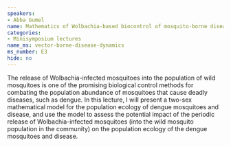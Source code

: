 ```yaml
---
speakers:
- Abba Gumel
name: Mathematics of Wolbachia-based biocontrol of mosquito-borne diseases
categories:
- Minisymposium lectures
name_ms: vector-borne-disease-dynamics
ms_number: E3
hide: no
---
```

The release of Wolbachia-infected mosquitoes into the population of wild mosquitoes is one of the promising biological control methods for combating the population abundance of mosquitoes that cause deadly diseases, such as dengue. In this lecture, I will present a two-sex mathematical model for the population ecology of dengue mosquitoes and disease, and use the model to assess the potential impact of the periodic release of Wolbachia-infected mosquitoes (into the wild mosquito population in the community) on the population ecology of the dengue mosquitoes and disease.


